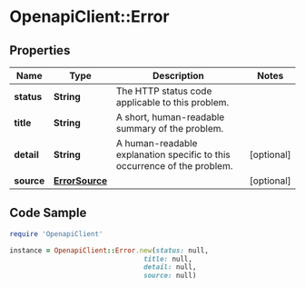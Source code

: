 # OpenapiClient::Error

## Properties

Name | Type | Description | Notes
------------ | ------------- | ------------- | -------------
**status** | **String** | The HTTP status code applicable to this problem. | 
**title** | **String** | A short, human-readable summary of the problem. | 
**detail** | **String** | A human-readable explanation specific to this occurrence of the problem. | [optional] 
**source** | [**ErrorSource**](ErrorSource.md) |  | [optional] 

## Code Sample

```ruby
require 'OpenapiClient'

instance = OpenapiClient::Error.new(status: null,
                                 title: null,
                                 detail: null,
                                 source: null)
```


